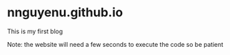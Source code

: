 # nnguyenu.github.io
This is my first blog

Note: the website will need a few seconds to execute the code so be patient


